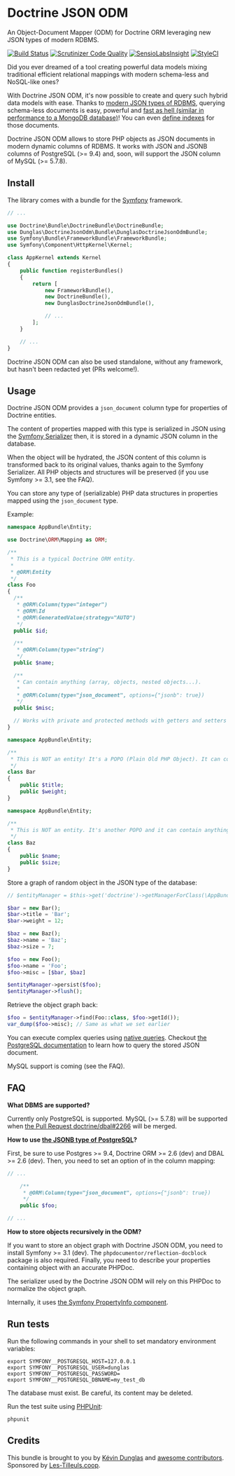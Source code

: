 # Doctrine JSON ODM

An Object-Document Mapper (ODM) for Doctrine ORM leveraging new JSON types of modern RDBMS.

[![Build Status](https://travis-ci.org/dunglas/doctrine-json-odm.svg?branch=master)](https://travis-ci.org/dunglas/doctrine-json-odm)
[![Scrutinizer Code Quality](https://scrutinizer-ci.com/g/dunglas/doctrine-json-odm/badges/quality-score.png?b=master)](https://scrutinizer-ci.com/g/dunglas/doctrine-json-odm/?branch=master)
[![SensioLabsInsight](https://insight.sensiolabs.com/projects/20cf915b-1554-4f89-8772-ef0f913ec759/mini.png)](https://insight.sensiolabs.com/projects/20cf915b-1554-4f89-8772-ef0f913ec759)
[![StyleCI](https://styleci.io/repos/57223826/shield)](https://styleci.io/repos/57223826)

Did you ever dreamed of a tool creating powerful data models mixing traditional efficient relational mappings with modern
schema-less and NoSQL-like ones?

With Doctrine JSON ODM, it's now possible to create and query such hybrid data models with ease. Thanks to [modern JSON
types of RDBMS](http://www.postgresql.org/docs/current/static/datatype-json.html), querying schema-less documents is easy,
powerful and [fast as hell (similar in performance to a MongoDB database)](http://www.enterprisedb.com/postgres-plus-edb-blog/marc-linster/postgres-outperforms-mongodb-and-ushers-new-developer-reality)!
You can even [define indexes](http://www.postgresql.org/docs/current/static/datatype-json.html#JSON-INDEXING) for those documents.

Doctrine JSON ODM allows to store PHP objects as JSON documents in modern dynamic columns of RDBMS.
It works with JSON and JSONB columns of PostgreSQL (>= 9.4) and, soon, will support the JSON column of MySQL (>= 5.7.8).

## Install

The library comes with a bundle for the [Symfony](https://symfony.com) framework.

```php
// ...

use Doctrine\Bundle\DoctrineBundle\DoctrineBundle;
use Dunglas\DoctrineJsonOdm\Bundle\DunglasDoctrineJsonOdmBundle;
use Symfony\Bundle\FrameworkBundle\FrameworkBundle;
use Symfony\Component\HttpKernel\Kernel;

class AppKernel extends Kernel
{
    public function registerBundles()
    {
        return [
            new FrameworkBundle(),
            new DoctrineBundle(),
            new DunglasDoctrineJsonOdmBundle(),

            // ...
        ];
    }

    // ...
}
```

Doctrine JSON ODM can also be used standalone, without any framework, but hasn't been redacted yet (PRs welcome!).

## Usage

Doctrine JSON ODM provides a `json_document` column type for properties of Doctrine entities.

The content of properties mapped with this type is serialized in JSON using the [Symfony Serializer](http://symfony.com/doc/current/components/serializer.html)
then, it is stored in a dynamic JSON column in the database.

When the object will be hydrated, the JSON content of this column is transformed back to its original values, thanks again
to the Symfony Serializer.
All PHP objects and structures will be preserved (if you use Symfony >= 3.1, see the FAQ).

You can store any type of (serializable) PHP data structures in properties mapped using the `json_document` type.

Example:


```php
namespace AppBundle\Entity;

use Doctrine\ORM\Mapping as ORM;

/**
 * This is a typical Doctrine ORM entity.
 *
 * @ORM\Entity
 */
class Foo
{
  /**
   * @ORM\Column(type="integer")
   * @ORM\Id
   * @ORM\GeneratedValue(strategy="AUTO")
   */
  public $id;

  /**
   * @ORM\Column(type="string")
   */
  public $name;

  /**
   * Can contain anything (array, objects, nested objects...).
   *
   * @ORM\Column(type="json_document", options={"jsonb": true})
   */
  public $misc;

  // Works with private and protected methods with getters and setters too.
}
```

```php
namespace AppBundle\Entity;

/**
 * This is NOT an entity! It's a POPO (Plain Old PHP Object). It can contain anything.
 */
class Bar
{
    public $title;
    public $weight;
}
```

```php
namespace AppBundle\Entity;

/**
 * This is NOT an entity. It's another POPO and it can contain anything.
 */
class Baz
{
    public $name;
    public $size;
}
```

Store a graph of random object in the JSON type of the database:

```php
// $entityManager = $this->get('doctrine')->getManagerForClass(\AppBundle/EntityFoo::class);

$bar = new Bar();
$bar->title = 'Bar';
$bar->weight = 12;

$baz = new Baz();
$baz->name = 'Baz';
$baz->size = 7;

$foo = new Foo();
$foo->name = 'Foo';
$foo->misc = [$bar, $baz]

$entityManager->persist($foo);
$entityManager->flush();
```

Retrieve the object graph back:

```php
$foo = $entityManager->find(Foo::class, $foo->getId());
var_dump($foo->misc); // Same as what we set earlier
```

You can execute complex queries using [native queries](http://doctrine-orm.readthedocs.org/projects/doctrine-orm/en/latest/reference/native-sql.html).
Checkout [the PostgreSQL documentation](http://www.postgresql.org/docs/current/static/datatype-json.html) to learn how to query the stored JSON document.

MySQL support is coming (see the FAQ).

## FAQ

**What DBMS are supported?**

Currently only PostgreSQL is supported.
MySQL (>= 5.7.8) will be supported when [the Pull Request doctrine/dbal#2266](https://github.com/doctrine/dbal/pull/2266) will be merged.

**How to use [the JSONB type of PostgreSQL](http://www.postgresql.org/docs/current/static/datatype-json.html)?**

First, be sure to use Postgres >= 9.4, Doctrine ORM >= 2.6 (dev) and DBAL >= 2.6 (dev).
Then, you need to set an option of in the column mapping:

```php
// ...

    /**
     * @ORM\Column(type="json_document", options={"jsonb": true})
     */
    public $foo;

// ...
```

**How to store objects recursively in the ODM?**

If you want to store an object graph with Doctrine JSON ODM, you need to install Symfony >= 3.1 (dev).
The `phpdocumentor/reflection-docblock` package is also required.
Finally, you need to describe your properties containing object with an accurate PHPDoc.

The serializer used by the Doctrine JSON ODM will rely on this PHPDoc to normalize the object graph.

Internally, it uses [the Symfony PropertyInfo component](http://symfony.com/blog/new-in-symfony-2-8-propertyinfo-component).

## Run tests

Run the following commands in your shell to set mandatory environment variables:

    export SYMFONY__POSTGRESQL_HOST=127.0.0.1
    export SYMFONY__POSTGRESQL_USER=dunglas
    export SYMFONY__POSTGRESQL_PASSWORD=
    export SYMFONY__POSTGRESQL_DBNAME=my_test_db

The database must exist. Be careful, its content may be deleted.

Run the test suite using [PHPUnit](https://phpunit.de/):

    phpunit

## Credits

This bundle is brought to you by [Kévin Dunglas](https://dunglas.fr) and [awesome contributors](https://github.com/dunglas/doctrine-json-odm/graphs/contributors).
Sponsored by [Les-Tilleuls.coop](https://les-tilleuls.coop).
